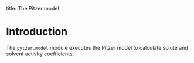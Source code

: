 title: The Pitzer model

# Introduction

The `pytzer.model` module executes the Pitzer model to calculate solute and solvent activity coefficients.
